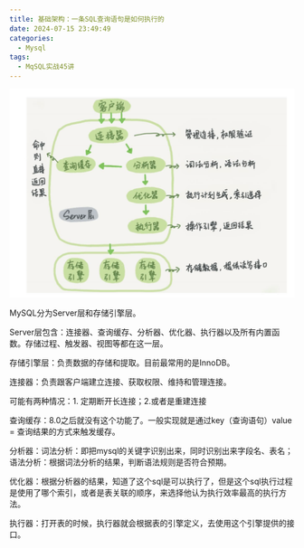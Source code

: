 ```yaml
---
title: 基础架构：一条SQL查询语句是如何执行的
date: 2024-07-15 23:49:49
categories:
  - Mysql
tags:
  - MqSQL实战45讲
---
```


![1](img/mysql45/1.png)

MySQL分为Server层和存储引擎层。

Server层包含：连接器、查询缓存、分析器、优化器、执行器以及所有内置函数。存储过程、触发器、视图等都在这一层。

存储引擎层：负责数据的存储和提取。目前最常用的是InnoDB。

连接器：负责跟客户端建立连接、获取权限、维持和管理连接。

可能有两种情况：1. 定期断开长连接；2.或者是重建连接

查询缓存：8.0之后就没有这个功能了。一般实现就是通过key（查询语句）value = 查询结果的方式来触发缓存。

分析器：词法分析：即把mysql的关键字识别出来，同时识别出来字段名、表名；语法分析：根据词法分析的结果，判断语法规则是否符合预期。

优化器：根据分析器的结果，知道了这个sql是可以执行了，但是这个sql执行过程是使用了哪个索引，或者是表关联的顺序，来选择他认为执行效率最高的执行方法。

执行器：打开表的时候，执行器就会根据表的引擎定义，去使用这个引擎提供的接口。

